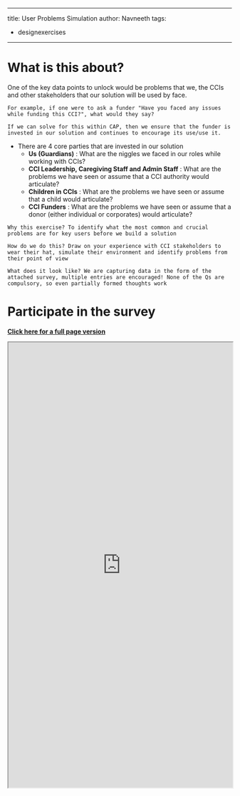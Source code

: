 
---
title: User Problems Simulation
author: Navneeth
tags: 
- designexercises
---
# What is this about?

One of the key data points to unlock would be problems that we, the CCIs and other stakeholders that our solution will be used by face. 

```co
For example, if one were to ask a funder "Have you faced any issues while funding this CCI?", what would they say?

If we can solve for this within CAP, then we ensure that the funder is invested in our solution and continues to encourage its use/use it. 
```
- There are 4 core parties that are invested in our solution
	- **Us (Guardians)** : What are the niggles we faced in our roles while working with CCIs?
	- **CCI Leadership, Caregiving Staff and Admin Staff** : What are the problems we have seen or assume that a CCI authority would articulate?
	- **Children in CCIs** : What are the problems we have seen or assume that a child would articulate?
	- **CCI Funders** : What are the problems we have seen or assume that a donor (either individual or corporates) would articulate?


```co
Why this exercise? To identify what the most common and crucial problems are for key users before we build a solution 
```
```co
How do we do this? Draw on your experience with CCI stakeholders to wear their hat, simulate their environment and identify problems from their point of view
```
```co
What does it look like? We are capturing data in the form of the attached survey, multiple entries are encouraged! None of the Qs are compulsory, so even partially formed thoughts work
```

# Participate in the survey
**[Click here for a full page version](https://tally.so/r/mYloBn)**

<iframe src="https://tally.so/embed/mYloBn?alignLeft=1&hideTitle=1&transparentBackground=1" width="100%" height="1000" frameborder="1" marginheight="0" marginwidth="0" title="What do you need help solving?"> </iframe>
